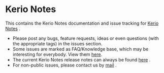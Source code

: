 # Kerio Notes
This contains the Kerio Notes documentation and issue tracking for [Kerio Notes](www.kerionotes.com) .

* Please post any bugs, feature requests, ideas or even questions (with the appropriate tags) in the issues section.
* Some issues are marked as FAQ/Knowledge base, which may be interesting for everybody. View them [here](https://github.com/quotlemac/kerionotes/issues).
* The current Kerio Notes release notes can always be found [here](https://github.com/quotlemac/kerionotes/blob/master/changelog.md) .
* For non-public issues, please contact us by [mail](info@quotleapp.com) .
